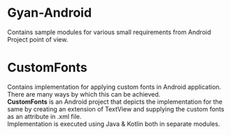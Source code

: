 # Gyan-Android
Contains sample modules for various small requirements from Android Project point of view.

# CustomFonts
Contains implementation for applying custom fonts in Android application. There are many ways by which this can be achieved.
<br><b>CustomFonts</b> is an Android project that depicts the implementation for the same by creating an extension of TextView and supplying the custom fonts as an attribute in <layout>.xml file.
<br>Implementation is executed using Java & Kotlin both in separate modules.
